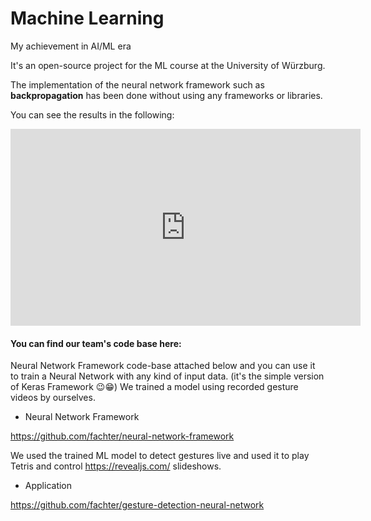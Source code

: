 # Machine Learning
My achievement in AI/ML era

It's an open-source project for the ML course at the University of Würzburg.

The implementation of the neural network framework such as **backpropagation** has been done without using any frameworks or libraries.

You can see the results in the following:

<iframe width="560" height="315" src="https://www.youtube.com/embed/FUB_QUYvTm8?start=47" title="YouTube video player" frameborder="0" allow="accelerometer; autoplay; clipboard-write; encrypted-media; gyroscope; picture-in-picture" allowfullscreen></iframe>


#### You can find our team's code base here:
Neural Network Framework code-base attached below and you can use it to train a Neural Network with any kind of input data. (it's the simple version of Keras Framework 😉😁)
We trained a model using recorded gesture videos by ourselves.

- Neural Network Framework

https://github.com/fachter/neural-network-framework


We used the trained ML model to detect gestures live and used it to play Tetris and control https://revealjs.com/ slideshows.

- Application

https://github.com/fachter/gesture-detection-neural-network

